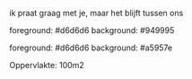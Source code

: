 ik praat graag met je,
maar het blijft tussen ons

foreground: #d6d6d6
background: #949995

foreground: #d6d6d6
background: #a5957e

Oppervlakte: 100m2
